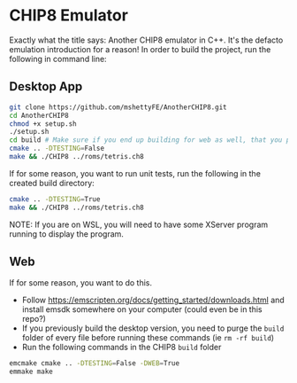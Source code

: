 # CHIP8 Emulator

Exactly what the title says: Another CHIP8 emulator in C++. It's the defacto emulation introduction for a reason! In order to build the project, run the following in command line:

## Desktop App

```bash
git clone https://github.com/mshettyFE/AnotherCHIP8.git
cd AnotherCHIP8
chmod +x setup.sh
./setup.sh
cd build # Make sure if you end up building for web as well, that you purge every file inside build first
cmake .. -DTESTING=False
make && ./CHIP8 ../roms/tetris.ch8
```

If for some reason, you want to run unit tests, run the following in the created build directory:

```bash
cmake .. -DTESTING=True
make && ./CHIP8 ../roms/tetris.ch8
```

NOTE: If you are on WSL, you will need to have some XServer program running to display the program.

## Web

If for some reason, you want to do this.

- Follow https://emscripten.org/docs/getting_started/downloads.html and install emsdk somewhere on your computer (could even be in this repo?)
- If you previously build the desktop version, you need to purge the ```build``` folder of every file before running these commands (ie ```rm -rf build```)
- Run the following commands in the CHIP8 ```build``` folder

```bash
emcmake cmake .. -DTESTING=False -DWEB=True
emmake make
```
